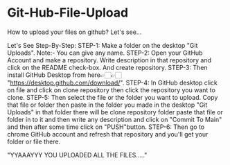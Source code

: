 # Git-Hub-File-Upload
How to upload your files on github? Let's see...

Let's See Step-By-Step:
STEP-1: Make a folder on the desktop "Git Uploads".
Note:- You can give any name.
STEP-2: Open your GitHub Account and make a repository. Write description in that repository and click on the README check-box. And create repository.
STEP-3: Then install GitHub Desktop from here👉🏻👉🏻 "https://desktop.github.com/download/".
STEP-4: In GitHub desktop click on file and click on clone repository then click the repository you want to clone.
STEP-5: Then select the file or the folder you want to upload. Copy that file or folder then paste in the folder you made in the desktop "Git Uploads" in that folder there will be clone repository folder paste that file or folder in to it and then write any description and click on "Commit To Main" and then after some time click on "PUSH"button.
STEP-6: Then go to chrome GitHub account and refresh that repository and you'll get your folder or file there.

"YYAAAYYY YOU UPLOADED ALL THE FILES....."

